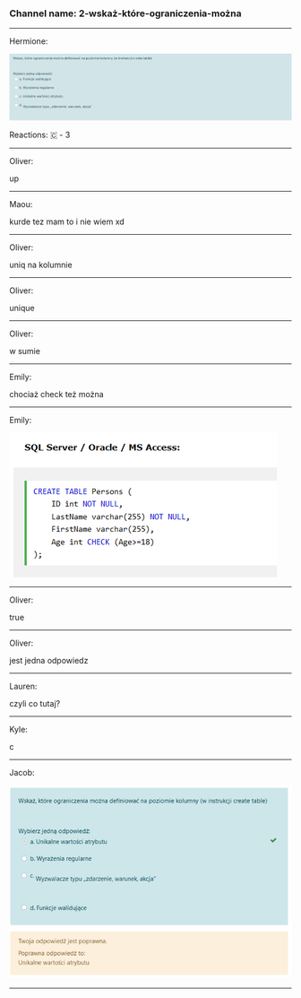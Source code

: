 ### Channel name: 2-wskaż-które-ograniczenia-można
___

Hermione: 





![Zrzut_ekranu_2021-02-4_o_10.00.12.png](806811354802421800_Zrzut_ekranu_2021-02-4_o_10.00.12.png?raw=true)

Reactions:  🇨 - 3 

___
Oliver: 

up

___
Maou: 

kurde tez mam to i nie wiem xd

___
Oliver: 

uniq na kolumnie

___
Oliver: 

unique

___
Oliver: 

w sumie

___
Emily: 

chociaż check też można

___
Emily: 





![unknown.png](806812719235727400_unknown.png?raw=true)

___
Oliver: 

true

___
Oliver: 

jest jedna odpowiedz

___
Lauren: 

czyli co tutaj?

___
Kyle: 

c

___
Jacob: 





![unknown.png](806817039946874960_unknown.png?raw=true)

___